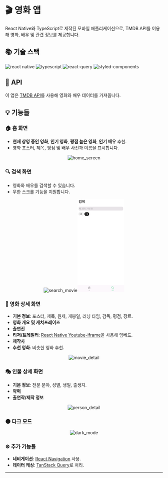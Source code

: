 <!-- # 🎬영화앱

## 📚사용 스택

![react native](https://img.shields.io/badge/react_native-61DAFB?style=for-the-badge&logo=react&logoColor=white)![typescript](https://img.shields.io/badge/typescript-3178C6?style=for-the-badge&logo=typescript&logoColor=white)![react-query](https://img.shields.io/badge/react_query-FF4154?style=for-the-badge&logo=react-query&logoColor=white)![styled-components](https://img.shields.io/badge/styled_components-DB7093?style=for-the-badge&logo=styled-components&logoColor=white)

# 🔗API

[TMDB API](https://developer.themoviedb.org/docs/getting-started)

## 💡기능들

### Home Screen

지금 상영중, 인기 영화, 평점순, 인기 배우 추천.

영화: 포스터, 제목, 평점 등 기본 정보 표시

배우: 인물 사진, 이름 표시

<img src="./src/assets/readme_images/home_screen.gif" width="100" alt="home_screen">

### Search Screen

영화, 인물 검색 기능.

Infinite Scroll 기능 지원.

<img src="./src/assets/readme_images/search_movie.gif" width="100" alt="search_movie"><img src="./src/assets/readme_images/search_person.gif" width="100" alt="search_movie">

### Movie Detail Screen

#### 영화 기본 정보

- 포스터/백드롭 이미지
- 영화 제목/원제
- 개봉일/러닝 타임
- 감독
- 평점
- 장르

#### 영화 개요/캐치프레이즈

#### 영화 출연진

#### 영화 티저/트레일러

- [React Native Youtube-iframe](https://lonelycpp.github.io/react-native-youtube-iframe/)을 이용한 동영상 임베드

#### 제작사

#### 영화 추천

- 비슷한 영화들을 추천

<img src="./src/assets/readme_images/movie_detail.gif" width="100" alt="movie_detail">

### Person Detail Screen

#### 인물 기본 정보

- 전문 분야
- 성별
- 생일
- 출생지

#### 인물 약력

#### 출연작/제작 정보

<img src="./src/assets/readme_images/person_detail.gif" width="100" alt="person_detail">

### Dark Mode

<img src="./src/assets/readme_images/dark_mode.gif" width="100" alt="dark_mode">

### 그 외 기능들

- 네비게이션 ([React Navigation](https://reactnavigation.org/))
- 데이터 캐싱 ([TanStack Query](https://tanstack.com/query/latest/docs/framework/react/overview)) -->

# 🎬 영화 앱

React Native와 TypeScript로 제작된 모바일 애플리케이션으로, TMDB API를 이용해 영화, 배우 및 관련 정보를 제공합니다.

## 📚 기술 스택

![react native](https://img.shields.io/badge/react_native-61DAFB?style=for-the-badge&logo=react&logoColor=white) ![typescript](https://img.shields.io/badge/typescript-3178C6?style=for-the-badge&logo=typescript&logoColor=white) ![react-query](https://img.shields.io/badge/react_query-FF4154?style=for-the-badge&logo=react-query&logoColor=white) ![styled-components](https://img.shields.io/badge/styled_components-DB7093?style=for-the-badge&logo=styled-components&logoColor=white)

## 🔗 API

이 앱은 [TMDB API](https://developer.themoviedb.org/docs/getting-started)를 사용해 영화와 배우 데이터를 가져옵니다.

## 💡 기능들

### 🏠 홈 화면

- **현재 상영 중인 영화**, **인기 영화**, **평점 높은 영화**, **인기 배우** 추천.
- 영화 포스터, 제목, 평점 및 배우 사진과 이름을 표시합니다.

<p align="center">
  <img src="./src/assets/readme_images/home_screen.gif" width="300" alt="home_screen">
</p>

### 🔍 검색 화면

- 영화와 배우를 검색할 수 있습니다.
- 무한 스크롤 기능을 지원합니다.

<p align="center">
  <img src="./src/assets/readme_images/search_movie.gif" width="150" alt="search_movie"><img src="./src/assets/readme_images/search_person.gif" width="150" alt="search_person">
</p>

### 🎥 영화 상세 화면

- **기본 정보**: 포스터, 제목, 원제, 개봉일, 러닝 타임, 감독, 평점, 장르.
- **영화 개요 및 캐치프레이즈**
- **출연진**
- **티저/트레일러**: [React Native Youtube-iframe](https://lonelycpp.github.io/react-native-youtube-iframe/)을 사용해 임베드.
- **제작사**
- **추천 영화**: 비슷한 영화 추천.

<p align="center">
  <img src="./src/assets/readme_images/movie_detail.gif" width="300" alt="movie_detail">
</p>

### 🎭 인물 상세 화면

- **기본 정보**: 전문 분야, 성별, 생일, 출생지.
- **약력**
- **출연작/제작 정보**

<p align="center">
  <img src="./src/assets/readme_images/person_detail.gif" width="300" alt="person_detail">
</p>

### 🌑 다크 모드

<p align="center">
  <img src="./src/assets/readme_images/dark_mode.gif" width="300" alt="dark_mode">
</p>

### ⚙️ 추가 기능들

- **네비게이션**: [React Navigation](https://reactnavigation.org/) 사용.
- **데이터 캐싱**: [TanStack Query](https://tanstack.com/query/latest/docs/framework/react/overview)로 처리.

---
